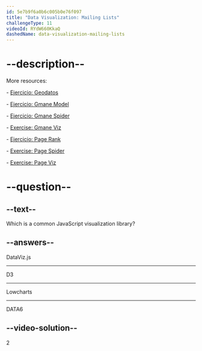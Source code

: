 ```yaml
---
id: 5e7b9f6a0b6c005b0e76f097
title: "Data Visualization: Mailing Lists"
challengeType: 11
videoId: RYdW660KkaQ
dashedName: data-visualization-mailing-lists
---
```


# --description--

More resources:

\- [Ejercicio: Geodatos](https://www.youtube.com/watch?v=KfhslNzopxo)

\- [Ejercicio: Gmane Model](https://www.youtube.com/watch?v=wSpl1-7afAk)

\- [Ejercicio: Gmane Spider](https://www.youtube.com/watch?v=H3w4lOFBUOI)

\- [Exercise: Gmane Viz](https://www.youtube.com/watch?v=LRqVPMEXByw)

\- [Ejercicio: Page Rank](https://www.youtube.com/watch?v=yFRAZBkBDBs)

\- [Exercise: Page Spider](https://www.youtube.com/watch?v=sXedPQ_AnWA)

\- [Exercise: Page Viz](https://www.youtube.com/watch?v=Fm0hpkxsZoo)

# --question--

## --text--

Which is a common JavaScript visualization library?

## --answers--

DataViz.js

---

D3

---

Lowcharts

---

DATA6

## --video-solution--

2
